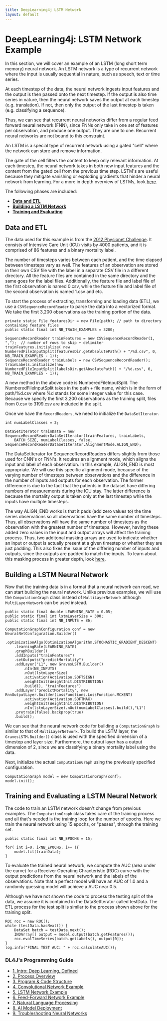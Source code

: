 ```yaml
---
title: DeepLearning4j LSTM Network
layout: default
---
```


# DeepLearning4j: LSTM Network Example

In this section, we will cover an example of an LSTM (long short term memory) neural network. An LSTM network is a type of recurrent network where the input is usually sequential in nature, such as speech, text or time series. 

At each timestep of the data, the neural network ingests input features and the output is then passed onto the next timestep. If the output is also time series in nature, then the neural network saves the output at each timestep (e.g. translation). If not, then only the output of the last timestep is taken (e.g. classifying a sequence). 

Thus, we can see that recurrent neural networks differ from a regular feed forward neural network (FNN), since FNNs only take in one set of features per observation, and produce one output. They are one to one. Recurrent neural networks are not bound to this constraint.

An LSTM is a special type of recurrent network using a gated "cell" where the network can store and remove information. 

The gate of the cell filters the content to keep only relevant information. At each timestep, the neural network takes in both new input features and the content from the gated cell from the previous time step. LSTM's are useful because they mitigate vanishing or exploding gradients that hinder a neural network from learning. For a more in depth overview of LSTMs, look [here](https://deeplearning4j.org/lstm.html).

The following phases are included:

- [**Data and ETL**](#ETL) 
- [**Building a LSTM Network**](#Building) 
- [**Training and Evaluating**](#Training) 

## <a name="ETL">Data and ETL</a>

The data used for this example is from the [2012 Physionet Challenge](https://physionet.org/challenge/2012/). It consists of Intensive Care Unit (ICU) visits by 4000 patients, and it is comprised of 86 features and a binary mortality label. 

The number of timesteps varies between each patient, and the time elapsed between timesteps vary as well. The features of an observation are stored in their own CSV file with the label in a separate CSV file in a different directory. All the feature files are contained in the same directory and the same goes for the label files. Additionally, the feature file and label file of the first observation is named 0.csv, while the feature file and label file of the second observation is named 1.csv and etc.

To start the process of extracting, transforming and loading data (ETL), we use a `CSVSequenceRecordReader` to parse the data into a vectorized format. We take the first 3,200 observations as the training portion of the data. 
		
```
private static File featuresDir = new File(path); // path to directory containing feature files
public static final int NB_TRAIN_EXAMPLES = 3200;

SequenceRecordReader trainFeatures = new CSVSequenceRecordReader(1, ",");  // number of rows to skip + delimiter
trainFeatures.initialize( new NumberedFileInputSplit(featuresDir.getAbsolutePath() + "/%d.csv", 0, NB_TRAIN_EXAMPLES - 1));
SequenceRecordReader trainLabels = new CSVSequenceRecordReader();
trainLabels.initialize(new NumberedFileInputSplit(labelsDir.getAbsolutePath() + "/%d.csv", 0, NB_TRAIN_EXAMPLES - 1));
```
A new method in the above code is NumberedFileInputSplit. The NumberedFileInputSplit takes in the path + file name, which is in the form of path/%d.csv where %d stands for some integer value for this case. Because we specify the first 3,200 observations as the training split, files from 0.csv to 3199.csv are included in the split.

Once we have the `RecordReaders`, we need to initialize the `DataSetIterator`. 

```
int numLabelClasses = 2;

DataSetIterator trainData = new SequenceRecordReaderDataSetIterator(trainFeatures, trainLabels,
    BATCH_SIZE, numLabelClasses, false, SequenceRecordReaderDataSetIterator.AlignmentMode.ALIGN_END);
```

The DataSetIterator for SequenceRecordReaders differs slightly from those used for CNN's or FNN's. It requires an alignment mode, which aligns the input and label of each observation. In this example, ALIGN_END is most appropriate. We will use this specific alignment mode, because of the varying number of timesteps between observations and the difference in the number of inputs and outputs for each observation. The former difference is due to the fact that the patients in the dataset have differing numbers of measurements during the ICU stay. The latter difference is because the mortality output is taken only at the last timestep while the inputs have multiple timesteps.

The way ALIGN_END works is that it pads (add zero values to) the time series observations so all observations have the same number of timesteps. Thus, all  observations will have the same number of timesteps as the observation with the greatest number of timesteps. However, having these added zero values in the input and output arrays will affect the training process. Thus, two additonal masking arrays are used to indicate whether an input or output is actually present at a given timestep or whether they are just padding. This also fixes the issue of the differing number of inputs and outputs, since the outputs are padded to match the inputs. To learn about this masking process in greater depth, look [here](https://deeplearning4j.org/usingrnns#masking).

## <a name="Building">Building a LSTM Neural Network</a>

Now that the training data is in a format that a neural network can read, we can start building the neural network. Unlike previous examples, we will use the `ComputationGraph` class instead of `MultiLayerNetwork` although `MultiLayerNetwork` can be used instead.

```
public static final double LEARNING_RATE = 0.05;
public static final int lstmLayerSize = 300;
public static final int NB_INPUTS = 86;

ComputationGraphConfiguration conf = new NeuralNetConfiguration.Builder()
    .optimizationAlgo(OptimizationAlgorithm.STOCHASTIC_GRADIENT_DESCENT)
    .learningRate(LEARNING_RATE)
    .graphBuilder()
    .addInputs("trainFeatures")
    .setOutputs("predictMortality")
    .addLayer("L1", new GravesLSTM.Builder()
        .nIn(NB_INPUTS)
        .nOut(lstmLayerSize)
        .activation(Activation.SOFTSIGN)
        .weightInit(WeightInit.DISTRIBUTION)
        .build(), "trainFeatures")
    .addLayer("predictMortality", new RnnOutputLayer.Builder(LossFunctions.LossFunction.MCXENT)
        .activation(Activation.SOFTMAX)
        .weightInit(WeightInit.DISTRIBUTION)
        .nIn(lstmLayerSize).nOut(numLabelClasses).build(),"L1")
    .pretrain(false).backprop(true)
    .build();
```
We can see that the neural network code for building a `ComputationGraph` is similar to that of `MultiLayerNetwork`. To build the LSTM layer, the `GravesLSTM.Builder()` class is used with the specified dimension of a timestep and layer size. Furthermore, the output layer has a output dimension of 2, since we are classifying a binary mortality label using the data. 

Next, initialize the actual `ComputationGraph` using the previously specified configuration.

```
ComputationGraph model = new ComputationGraph(conf);
model.init();
```

## <a name="Training">Training and Evaluating a LSTM Neural Network</a>

The code to train an LSTM network doesn't change from previous examples. The `ComputationGraph` class takes care of the training process and all that's needed is the training loop for the number of epochs. Here we train the neural network using 15 epochs, or "passes", through the training set.

```
public static final int NB_EPOCHS = 15;

for( int i=0; i<NB_EPOCHS; i++ ){
    model.fit(trainData); 
}
```

To evaluate the trained neural network, we compute the AUC (area under the curve) for a Receiver Operating Chracteristic (ROC) curve with the output predictions from the neural network and the labels of the observations. Note that a perfect model will have an AUC of 1.0 and a randomly guessing model will achieve a AUC near 0.5. 

Although we have not shown the code to process the testing split of the data, we assume it is contained in the DataSetIterator called testData. The ETL process for the test split is similar to the process shown above for the training split.

```
ROC roc = new ROC();
while (testData.hasNext()) {
    DataSet batch = testData.next();
    INDArray[] output = model.output(batch.getFeatures());
    roc.evalTimeSeries(batch.getLabels(), output[0]);
}
log.info("FINAL TEST AUC: " + roc.calculateAUC());
```

### DL4J's Programming Guide  

* [1. Intro: Deep Learning, Defined](01_intro)
* [2. Process Overview](02_process)
* [3. Program & Code Structure](03_code_structure)
* [4. Convolutional Network Example](04_convnet)
* [5. LSTM Network Example](05_lstm)
* [6. Feed-Forward Network Example](06_feedforwardnet)
* [7. Natural Language Processing](07_nlp)
* [8. AI Model Deployment](08_deploy)
* [9. Troubleshooting Neural Networks](09_troubleshooting)
